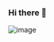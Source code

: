 ### Hi there 👋

![image](https://user-images.githubusercontent.com/71421859/115263122-1d01d300-a170-11eb-826b-3a2257825924.png)

<!--
**Hdongyeop/Hdongyeop** is a ✨ _special_ ✨ repository because its `README.md` (this file) appears on your GitHub profile.

Here are some ideas to get you started:

- 🔭 I’m currently working on ...
- 🌱 I’m currently learning ...
- 👯 I’m looking to collaborate on ...
- 🤔 I’m looking for help with ...
- 💬 Ask me about ...
- 📫 How to reach me: ...
- 😄 Pronouns: ...
- ⚡ Fun fact: ...
-->
